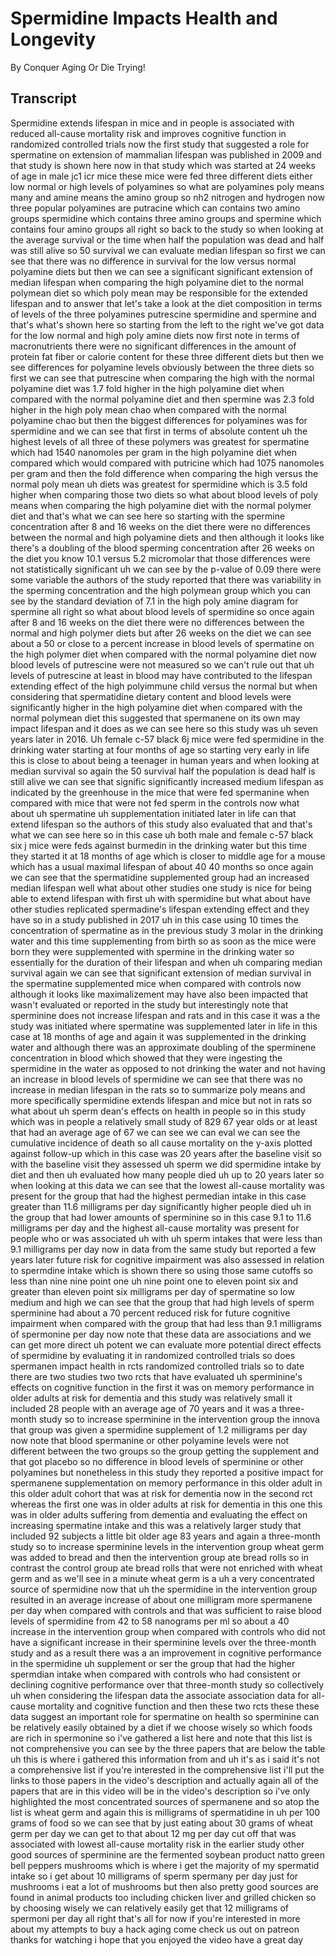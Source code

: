 # Spermidine Impacts Health and Longevity

By Conquer Aging Or Die Trying! 


## Transcript

Spermidine extends lifespan in mice and in people is associated with reduced all-cause mortality risk and improves cognitive function in randomized controlled trials now the first study that suggested a role for spermatine on extension of mammalian lifespan was published in 2009 and that study is shown here now in that study which was started at 24 weeks of age in male jc1 icr mice these mice were fed three different diets either low normal or high levels of polyamines so what are polyamines poly means many and amine means the amino group so nh2 nitrogen and hydrogen now three popular polyamines are putracine which can contains two amino groups spermidine which contains three amino groups and spermine which contains four amino groups all right so back to the study so when looking at the average survival or the time when half the population was dead and half was still alive so 50 survival we can evaluate median lifespan so first we can see that there was no difference in survival for the low versus normal polyamine diets but then we can see a significant significant extension of median lifespan when comparing the high polyamine diet to the normal polymean diet so which poly mean may be responsible for the extended lifespan and to answer that let's take a look at the diet composition in terms of levels of the three polyamines putrescine spermidine and spermine and that's what's shown here so starting from the left to the right we've got data for the low normal and high poly amine diets now first note in terms of macronutrients there were no significant differences in the amount of protein fat fiber or calorie content for these three different diets but then we see differences for polyamine levels obviously between the three diets so first we can see that putrescine when comparing the high with the normal polyamine diet was 1.7 fold higher in the high polyamine diet when compared with the normal polyamine diet and then spermine was 2.3 fold higher in the high poly mean chao when compared with the normal polyamine chao but then the biggest differences for polyamines was for spermidine and we can see that first in terms of absolute content uh the highest levels of all three of these polymers was greatest for spermatine which had 1540 nanomoles per gram in the high polyamine diet when compared which would compared with putricine which had 1075 nanomoles per gram and then the fold difference when comparing the high versus the normal poly mean uh diets was greatest for spermidine which is 3.5 fold higher when comparing those two diets so what about blood levels of poly means when comparing the high polyamine diet with the normal polymer diet and that's what we can see here so starting with the spermine concentration after 8 and 16 weeks on the diet there were no differences between the normal and high polyamine diets and then although it looks like there's a doubling of the blood sperming concentration after 26 weeks on the diet you know 10.1 versus 5.2 micromolar that those differences were not statistically significant uh we can see by the p-value of 0.09 there were some variable the authors of the study reported that there was variability in the sperming concentration and the high polymean group which you can see by the standard deviation of 7.1 in the high poly amine diagram for spermine all right so what about blood levels of spermidine so once again after 8 and 16 weeks on the diet there were no differences between the normal and high polymer diets but after 26 weeks on the diet we can see about a 50 or close to a percent increase in blood levels of spermatine on the high polymer diet when compared with the normal polyamine diet now blood levels of putrescine were not measured so we can't rule out that uh levels of putrescine at least in blood may have contributed to the lifespan extending effect of the high polyimmune child versus the normal but when considering that spermatidine dietary content and blood levels were significantly higher in the high polyamine diet when compared with the normal polymean diet this suggested that spermanene on its own may impact lifespan and it does as we can see here so this study was uh seven years later in 2016. Uh female c-57 black 6j mice were fed spermidine in the drinking water starting at four months of age so starting very early in life this is close to about being a teenager in human years and when looking at median survival so again the 50 survival half the population is dead half is still alive we can see that signific significantly increased medium lifespan as indicated by the greenhouse in the mice that were fed spermanine when compared with mice that were not fed sperm in the controls now what about uh spermatine uh supplementation initiated later in life can that extend lifespan so the authors of this study also evaluated that and that's what we can see here so in this case uh both male and female c-57 black six j mice were feds against burmedin in the drinking water but this time they started it at 18 months of age which is closer to middle age for a mouse which has a usual maximal lifespan of about 40 40 months so once again we can see that the spermatidine supplemented group had an increased median lifespan well what about other studies one study is nice for being able to extend lifespan with first uh with spermidine but what about have other studies replicated spermadine's lifespan extending effect and they have so in a study published in 2017 uh in this case using 10 times the concentration of spermatine as in the previous study 3 molar in the drinking water and this time supplementing from birth so as soon as the mice were born they were supplemented with spermine in the drinking water so essentially for the duration of their lifespan and when uh comparing median survival again we can see that significant extension of median survival in the spermatine supplemented mice when compared with controls now although it looks like maximalizement may have also been impacted that wasn't evaluated or reported in the study but interestingly note that sperminine does not increase lifespan and rats and in this case it was a the study was initiated where spermatine was supplemented later in life in this case at 18 months of age and again it was supplemented in the drinking water and although there was an approximate doubling of the sperminene concentration in blood which showed that they were ingesting the spermidine in the water as opposed to not drinking the water and not having an increase in blood levels of spermidine we can see that there was no increase in median lifespan in the rats so to summarize poly means and more specifically spermidine extends lifespan and mice but not in rats so what about uh sperm dean's effects on health in people so in this study which was in people a relatively small study of 829 67 year olds or at least that had an average age of 67 we can see we can eval we can see the cumulative incidence of death so all cause mortality on the y-axis plotted against follow-up which in this case was 20 years after the baseline visit so with the baseline visit they assessed uh sperm we did spermidine intake by diet and then uh evaluated how many people died uh up to 20 years later so when looking at this data we can see that the lowest all-cause mortality was present for the group that had the highest permedian intake in this case greater than 11.6 milligrams per day significantly higher people died uh in the group that had lower amounts of sperminine so in this case 9.1 to 11.6 milligrams per day and the highest all-cause mortality was present for people who or was associated uh with uh sperm intakes that were less than 9.1 milligrams per day now in data from the same study but reported a few years later future risk for cognitive impairment was also assessed in relation to spermdine intake which is shown there so using those same cutoffs so less than nine nine point one uh nine point one to eleven point six and greater than eleven point six milligrams per day of spermatine so low medium and high we can see that the group that had high levels of sperm sperminine had about a 70 percent reduced risk for future cognitive impairment when compared with the group that had less than 9.1 milligrams of spermonine per day now note that these data are associations and we can get more direct uh potent we can evaluate more potential direct effects of spermidine by evaluating it in randomized controlled trials so does spermanen impact health in rcts randomized controlled trials so to date there are two studies two two rcts that have evaluated uh sperminine's effects on cognitive function in the first it was on memory performance in older adults at risk for dementia and this study was relatively small it included 28 people with an average age of 70 years and it was a three-month study so to increase sperminine in the intervention group the innova that group was given a spermidine supplement of 1.2 milligrams per day now note that blood spermanine or other polyamine levels were not different between the two groups so the group getting the supplement and that got placebo so no difference in blood levels of sperminine or other polyamines but nonetheless in this study they reported a positive impact for spermanene supplementation on memory performance in this older adult in this older adult cohort that was at risk for dementia now in the second rct whereas the first one was in older adults at risk for dementia in this one this was in older adults suffering from dementia and evaluating the effect on increasing spermatine intake and this was a relatively larger study that included 92 subjects a little bit older age 83 years and again a three-month study so to increase sperminine levels in the intervention group wheat germ was added to bread and then the intervention group ate bread rolls so in contrast the control group ate bread rolls that were not enriched with wheat germ and as we'll see in a minute wheat germ is a uh a very concentrated source of spermidine now that uh the spermidine in the intervention group resulted in an average increase of about one milligram more spermanene per day when compared with controls and that was sufficient to raise blood levels of spermidine from 42 to 58 nanograms per ml so about a 40 increase in the intervention group when compared with controls who did not have a significant increase in their sperminine levels over the three-month study and as a result there was a an improvement in cognitive performance in the spermidine uh supplement or ser the group that had the higher spermdian intake when compared with controls who had consistent or declining cognitive performance over that three-month study so collectively uh when considering the lifespan data the associate association data for all-cause mortality and cognitive function and then these two rcts these these data suggest an important role for spermatine on health so sperminine can be relatively easily obtained by a diet if we choose wisely so which foods are rich in spermonine so i've gathered a list here and note that this list is not comprehensive you can see by the three papers that are below the table uh this is where i gathered this information from and uh it's as i said it's not a comprehensive list if you're interested in the comprehensive list i'll put the links to those papers in the video's description and actually again all of the papers that are in this video will be in the video's description so i've only highlighted the most concentrated sources of spermanene and so atop the list is wheat germ and again this is milligrams of spermatidine in uh per 100 grams of food so we can see that by just eating about 30 grams of wheat germ per day we can get to that about 12 mg per day cut off that was associated with lowest all-cause mortality risk in the earlier study other good sources of sperminine are the fermented soybean product natto green bell peppers mushrooms which is where i get the majority of my spermatid intake so i get about 10 milligrams of sperm spermany per day just for mushrooms i eat a lot of mushrooms but then also pretty good sources are found in animal products too including chicken liver and grilled chicken so by choosing wisely we can relatively easily get that 12 milligrams of spermoni per day all right that's all for now if you're interested in more about my attempts to buy a hack aging come check us out on patreon thanks for watching i hope that you enjoyed the video have a great day
